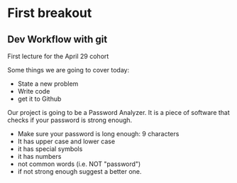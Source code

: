 # First breakout
## Dev Workflow with git

First lecture for the April 29 cohort

Some things we are going to cover today:

- State a new problem
- Write code
- get it to Github

Our project is going to be a Password Analyzer. It is a piece of software that checks if your password is strong enough.

- Make sure your password is long enough: 9 characters
- It has upper case and lower case
- it has special symbols
- it has numbers
- not common words (i.e. NOT "password")
- if not strong enough suggest a better one.

